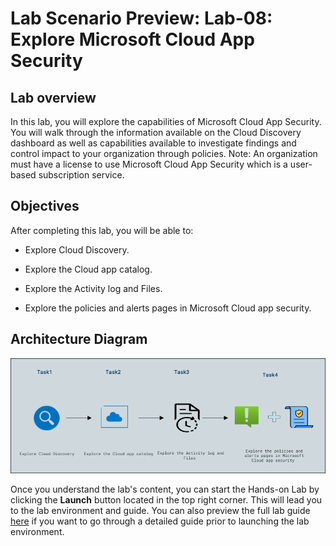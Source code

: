 # Lab Scenario Preview: Lab-08: Explore Microsoft Cloud App Security

## Lab overview

In this lab, you will explore the capabilities of Microsoft Cloud App Security. You will walk through the information available on the Cloud Discovery dashboard as well as capabilities available to investigate findings and control impact to your organization through policies. Note: An organization must have a license to use Microsoft Cloud App Security which is a user-based subscription service.

## Objectives

After completing this lab, you will be able to:
 
- Explore Cloud Discovery.

- Explore the Cloud app catalog.

- Explore the Activity log and Files.

- Explore the policies and alerts pages in Microsoft Cloud app security.


## Architecture Diagram

![](../Images/preview08.png)

Once you understand the lab's content, you can start the Hands-on Lab by clicking the **Launch** button located in the top right corner. This will lead you to the lab environment and guide. You can also preview the full lab guide [here](https://experience.cloudlabs.ai/#/labguidepreview/32808dd5-f2f8-4390-adff-9b9fa05011de) if you want to go through a detailed guide prior to launching the lab environment.

